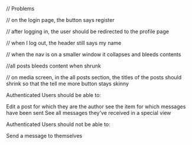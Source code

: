 // Problems

// on the login page, the button says register

// after logging in, the user should be redirected to the profile page

// when I log out, the header still says my name

// when the nav is on a smaller window it collapses and bleeds contents

//all posts bleeds content when shrunk

// on media screen, in the all posts section, the titles of the posts should shrink so that the tell me more button stays skinny

Authenticated Users should be able to:

Edit a post for which they are the author
see the item for which messages have been sent
See all messages they've received in a special view

Authenticated Users should not be able to:

Send a message to themselves
